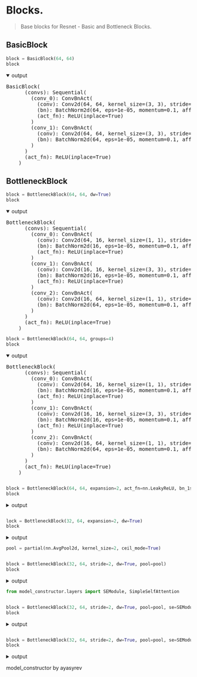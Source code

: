 # Blocks.

> Base blocks for Resnet - Basic and Bottleneck Blocks.

## BasicBlock


```python
block = BasicBlock(64, 64)
block
```
<details open> <summary>output</summary>  
    <pre>BasicBlock(
      (convs): Sequential(
        (conv_0): ConvBnAct(
          (conv): Conv2d(64, 64, kernel_size=(3, 3), stride=(1, 1), padding=(1, 1), bias=False)
          (bn): BatchNorm2d(64, eps=1e-05, momentum=0.1, affine=True, track_running_stats=True)
          (act_fn): ReLU(inplace=True)
        )
        (conv_1): ConvBnAct(
          (conv): Conv2d(64, 64, kernel_size=(3, 3), stride=(1, 1), padding=(1, 1), bias=False)
          (bn): BatchNorm2d(64, eps=1e-05, momentum=0.1, affine=True, track_running_stats=True)
        )
      )
      (act_fn): ReLU(inplace=True)
    )</pre>
</details>



## BottleneckBlock


```python
block = BottleneckBlock(64, 64, dw=True)
block
```
<details open> <summary>output</summary>  
    <pre>BottleneckBlock(
      (convs): Sequential(
        (conv_0): ConvBnAct(
          (conv): Conv2d(64, 16, kernel_size=(1, 1), stride=(1, 1), bias=False)
          (bn): BatchNorm2d(16, eps=1e-05, momentum=0.1, affine=True, track_running_stats=True)
          (act_fn): ReLU(inplace=True)
        )
        (conv_1): ConvBnAct(
          (conv): Conv2d(16, 16, kernel_size=(3, 3), stride=(1, 1), padding=(1, 1), groups=16, bias=False)
          (bn): BatchNorm2d(16, eps=1e-05, momentum=0.1, affine=True, track_running_stats=True)
          (act_fn): ReLU(inplace=True)
        )
        (conv_2): ConvBnAct(
          (conv): Conv2d(16, 64, kernel_size=(1, 1), stride=(1, 1), bias=False)
          (bn): BatchNorm2d(64, eps=1e-05, momentum=0.1, affine=True, track_running_stats=True)
        )
      )
      (act_fn): ReLU(inplace=True)
    )</pre>
</details>




```python
block = BottleneckBlock(64, 64, groups=4)
block
```
<details open> <summary>output</summary>  
    <pre>BottleneckBlock(
      (convs): Sequential(
        (conv_0): ConvBnAct(
          (conv): Conv2d(64, 16, kernel_size=(1, 1), stride=(1, 1), bias=False)
          (bn): BatchNorm2d(16, eps=1e-05, momentum=0.1, affine=True, track_running_stats=True)
          (act_fn): ReLU(inplace=True)
        )
        (conv_1): ConvBnAct(
          (conv): Conv2d(16, 16, kernel_size=(3, 3), stride=(1, 1), padding=(1, 1), groups=4, bias=False)
          (bn): BatchNorm2d(16, eps=1e-05, momentum=0.1, affine=True, track_running_stats=True)
          (act_fn): ReLU(inplace=True)
        )
        (conv_2): ConvBnAct(
          (conv): Conv2d(16, 64, kernel_size=(1, 1), stride=(1, 1), bias=False)
          (bn): BatchNorm2d(64, eps=1e-05, momentum=0.1, affine=True, track_running_stats=True)
        )
      )
      (act_fn): ReLU(inplace=True)
    )</pre>
</details>




```python

block = BottleneckBlock(64, 64, expansion=2, act_fn=nn.LeakyReLU, bn_1st=False)
block
```
<details> <summary>output</summary>  
    <pre>BottleneckBlock(
      (convs): Sequential(
        (conv_0): ConvBnAct(
          (conv): Conv2d(64, 32, kernel_size=(1, 1), stride=(1, 1), bias=False)
          (act_fn): LeakyReLU(negative_slope=0.01, inplace=True)
          (bn): BatchNorm2d(32, eps=1e-05, momentum=0.1, affine=True, track_running_stats=True)
        )
        (conv_1): ConvBnAct(
          (conv): Conv2d(32, 32, kernel_size=(3, 3), stride=(1, 1), padding=(1, 1), bias=False)
          (act_fn): LeakyReLU(negative_slope=0.01, inplace=True)
          (bn): BatchNorm2d(32, eps=1e-05, momentum=0.1, affine=True, track_running_stats=True)
        )
        (conv_2): ConvBnAct(
          (conv): Conv2d(32, 64, kernel_size=(1, 1), stride=(1, 1), bias=False)
          (bn): BatchNorm2d(64, eps=1e-05, momentum=0.1, affine=True, track_running_stats=True)
        )
      )
      (act_fn): LeakyReLU(negative_slope=0.01, inplace=True)
    )</pre>
</details>




```python

lock = BottleneckBlock(32, 64, expansion=2, dw=True)
block
```
<details> <summary>output</summary>  
    <pre>BottleneckBlock(
      (convs): Sequential(
        (conv_0): ConvBnAct(
          (conv): Conv2d(64, 32, kernel_size=(1, 1), stride=(1, 1), bias=False)
          (act_fn): LeakyReLU(negative_slope=0.01, inplace=True)
          (bn): BatchNorm2d(32, eps=1e-05, momentum=0.1, affine=True, track_running_stats=True)
        )
        (conv_1): ConvBnAct(
          (conv): Conv2d(32, 32, kernel_size=(3, 3), stride=(1, 1), padding=(1, 1), bias=False)
          (act_fn): LeakyReLU(negative_slope=0.01, inplace=True)
          (bn): BatchNorm2d(32, eps=1e-05, momentum=0.1, affine=True, track_running_stats=True)
        )
        (conv_2): ConvBnAct(
          (conv): Conv2d(32, 64, kernel_size=(1, 1), stride=(1, 1), bias=False)
          (bn): BatchNorm2d(64, eps=1e-05, momentum=0.1, affine=True, track_running_stats=True)
        )
      )
      (act_fn): LeakyReLU(negative_slope=0.01, inplace=True)
    )</pre>
</details>




```python
pool = partial(nn.AvgPool2d, kernel_size=2, ceil_mode=True)
```


```python

block = BottleneckBlock(32, 64, stride=2, dw=True, pool=pool)
block
```
<details> <summary>output</summary>  
    <pre>BottleneckBlock(
      (convs): Sequential(
        (conv_0): ConvBnAct(
          (conv): Conv2d(32, 16, kernel_size=(1, 1), stride=(1, 1), bias=False)
          (bn): BatchNorm2d(16, eps=1e-05, momentum=0.1, affine=True, track_running_stats=True)
          (act_fn): ReLU(inplace=True)
        )
        (conv_1): ConvBnAct(
          (conv): Conv2d(16, 16, kernel_size=(3, 3), stride=(2, 2), padding=(1, 1), groups=16, bias=False)
          (bn): BatchNorm2d(16, eps=1e-05, momentum=0.1, affine=True, track_running_stats=True)
          (act_fn): ReLU(inplace=True)
        )
        (conv_2): ConvBnAct(
          (conv): Conv2d(16, 64, kernel_size=(1, 1), stride=(1, 1), bias=False)
          (bn): BatchNorm2d(64, eps=1e-05, momentum=0.1, affine=True, track_running_stats=True)
        )
      )
      (id_conv): Sequential(
        (pool): AvgPool2d(kernel_size=2, stride=2, padding=0)
        (id_conv): ConvBnAct(
          (conv): Conv2d(32, 64, kernel_size=(1, 1), stride=(1, 1), bias=False)
          (bn): BatchNorm2d(64, eps=1e-05, momentum=0.1, affine=True, track_running_stats=True)
        )
      )
      (act_fn): ReLU(inplace=True)
    )</pre>
</details>




```python
from model_constructor.layers import SEModule, SimpleSelfAttention
```


```python

block = BottleneckBlock(32, 64, stride=2, dw=True, pool=pool, se=SEModule)
block
```
<details> <summary>output</summary>  
    <pre>BottleneckBlock(
      (convs): Sequential(
        (conv_0): ConvBnAct(
          (conv): Conv2d(32, 16, kernel_size=(1, 1), stride=(1, 1), bias=False)
          (bn): BatchNorm2d(16, eps=1e-05, momentum=0.1, affine=True, track_running_stats=True)
          (act_fn): ReLU(inplace=True)
        )
        (conv_1): ConvBnAct(
          (conv): Conv2d(16, 16, kernel_size=(3, 3), stride=(2, 2), padding=(1, 1), groups=16, bias=False)
          (bn): BatchNorm2d(16, eps=1e-05, momentum=0.1, affine=True, track_running_stats=True)
          (act_fn): ReLU(inplace=True)
        )
        (conv_2): ConvBnAct(
          (conv): Conv2d(16, 64, kernel_size=(1, 1), stride=(1, 1), bias=False)
          (bn): BatchNorm2d(64, eps=1e-05, momentum=0.1, affine=True, track_running_stats=True)
        )
        (se): SEModule(
          (squeeze): AdaptiveAvgPool2d(output_size=1)
          (excitation): Sequential(
            (reduce): Linear(in_features=64, out_features=4, bias=True)
            (se_act): ReLU(inplace=True)
            (expand): Linear(in_features=4, out_features=64, bias=True)
            (se_gate): Sigmoid()
          )
        )
      )
      (id_conv): Sequential(
        (pool): AvgPool2d(kernel_size=2, stride=2, padding=0)
        (id_conv): ConvBnAct(
          (conv): Conv2d(32, 64, kernel_size=(1, 1), stride=(1, 1), bias=False)
          (bn): BatchNorm2d(64, eps=1e-05, momentum=0.1, affine=True, track_running_stats=True)
        )
      )
      (act_fn): ReLU(inplace=True)
    )</pre>
</details>




```python

block = BottleneckBlock(32, 64, stride=2, dw=True, pool=pool, se=SEModule, sa=SimpleSelfAttention)
block
```
<details> <summary>output</summary>  
    <pre>BottleneckBlock(
      (convs): Sequential(
        (conv_0): ConvBnAct(
          (conv): Conv2d(32, 16, kernel_size=(1, 1), stride=(1, 1), bias=False)
          (bn): BatchNorm2d(16, eps=1e-05, momentum=0.1, affine=True, track_running_stats=True)
          (act_fn): ReLU(inplace=True)
        )
        (conv_1): ConvBnAct(
          (conv): Conv2d(16, 16, kernel_size=(3, 3), stride=(2, 2), padding=(1, 1), groups=16, bias=False)
          (bn): BatchNorm2d(16, eps=1e-05, momentum=0.1, affine=True, track_running_stats=True)
          (act_fn): ReLU(inplace=True)
        )
        (conv_2): ConvBnAct(
          (conv): Conv2d(16, 64, kernel_size=(1, 1), stride=(1, 1), bias=False)
          (bn): BatchNorm2d(64, eps=1e-05, momentum=0.1, affine=True, track_running_stats=True)
        )
        (se): SEModule(
          (squeeze): AdaptiveAvgPool2d(output_size=1)
          (excitation): Sequential(
            (reduce): Linear(in_features=64, out_features=4, bias=True)
            (se_act): ReLU(inplace=True)
            (expand): Linear(in_features=4, out_features=64, bias=True)
            (se_gate): Sigmoid()
          )
        )
        (sa): SimpleSelfAttention(
          (conv): Conv1d(64, 64, kernel_size=(1,), stride=(1,), bias=False)
        )
      )
      (id_conv): Sequential(
        (pool): AvgPool2d(kernel_size=2, stride=2, padding=0)
        (id_conv): ConvBnAct(
          (conv): Conv2d(32, 64, kernel_size=(1, 1), stride=(1, 1), bias=False)
          (bn): BatchNorm2d(64, eps=1e-05, momentum=0.1, affine=True, track_running_stats=True)
        )
      )
      (act_fn): ReLU(inplace=True)
    )</pre>
</details>



model_constructor
by ayasyrev
